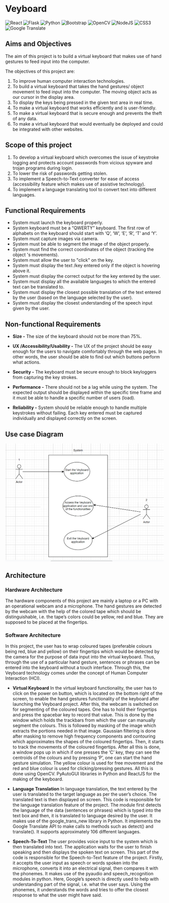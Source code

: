 # Veyboard

![React](https://img.shields.io/badge/react-%2320232a.svg?style=for-the-badge&logo=react&logoColor=%2361DAFB) ![Flask](https://img.shields.io/badge/flask-%23000.svg?style=for-the-badge&logo=flask&logoColor=white) ![Python](https://img.shields.io/badge/python-3670A0?style=for-the-badge&logo=python&logoColor=ffdd54) ![Bootstrap](https://img.shields.io/badge/bootstrap-%23563D7C.svg?style=for-the-badge&logo=bootstrap&logoColor=white) ![OpenCV](https://img.shields.io/badge/opencv-%23white.svg?style=for-the-badge&logo=opencv&logoColor=white) ![NodeJS](https://img.shields.io/badge/node.js-6DA55F?style=for-the-badge&logo=node.js&logoColor=white) ![CSS3](https://img.shields.io/badge/css3-%231572B6.svg?style=for-the-badge&logo=css3&logoColor=white) ![Google Translate](https://img.shields.io/badge/Translate-4285F4?style=for-the-badge&logo=GoogleTranslate&logoColor=white) 

## Aims and Objectives
The aim of this project is to build a virtual keyboard that makes use of hand gestures to feed input into the computer.

The objectives of this project are:
1. To improve human computer interaction technologies.
2. To build a virtual keyboard that takes the hand gestures/ object movement to feed input into the computer. The moving object acts as our cursor in the display area.
3. To display the keys being pressed in the given text area in real time.
4. To make a virtual keyboard that works efficiently and is user-friendly.
5. To make a virtual keyboard that is secure enough and prevents the theft of any data.
6. To make a virtual keyboard that would eventually be deployed and could be integrated with other websites.

## Scope of this project
1. To develop a virtual keyboard which overcomes the issue of keystroke logging and protects account passwords from vicious spyware and trojan programs during login.
2. To lower the risk of passwords getting stolen.
3. To implement a Speech-to-Text converter for ease of access (accessibility feature which makes use of assistive technology).
4. To implement a language translating tool to convert text into different languages.

## Functional Requirements
- System must launch the keyboard properly.
- System keyboard must be a “QWERTY” keyboard. The first row of alphabets on the keyboard should start with ‘Q’, ‘W’, ‘E’, ‘R’, ‘T’ and ‘Y’.
- System must capture images via camera.
- System must be able to segment the image of the object properly.
- System must find the correct coordinates of the object (tracking the object 's movements).
- System must allow the user to "click" on the key.
- System must display the text /key entered only if the object is hovering above it.
- System must display the correct output for the key entered by the user.
- System must display all the available languages to which the entered text can be translated to.
- System must display the closest possible translation of the text entered by the user (based on the language selected by the user).
- System must display the closest understanding of the speech input given by the user.

## Non-functional Requirements

- **Size -** The size of the keyboard should not be more than 75%.

- **UX /Accessibility/Usability -** The UX of the project should be easy enough for the users to navigate comfortably through the web pages. In other words, the user should be able to find out which buttons perform what actions.

- **Security -** The keyboard must be secure enough to block keyloggers from capturing the key strokes.

- **Performance -** There should not be a lag while using the system. The expected output should be displayed within the specific time frame and it must be able to handle a specific number of users (load).

- **Reliability -** System should be reliable enough to handle multiple keystrokes without failing. Each key entered must be captured individually and displayed correctly on the screen.

## Use case Diagram

![Use case diagram](usecase.png)

## Architecture

### Hardware Architecture
The hardware components of this project are mainly a laptop or a PC with an operational webcam and a microphone. The hand gestures are detected by the webcam with the help of the colored tape which should be distinguishable, i.e. the tape’s colors could be yellow, red and blue. They are supposed to be placed at the fingertips.

### Software Architecture
In this project, the user has to wrap coloured tapes (preferable colours being red, blue and yellow) on their fingertips which would be detected by the camera for the purpose of data input into the virtual keyboard. Thus, through the use of a particular hand gesture, sentences or phrases can be entered into the keyboard without a touch interface. Through this, the Veyboard technology comes under the concept of Human Computer Interaction (HCI).

- **Virtual Keyboard**
In the virtual keyboard functionality, the user has to click on the power on button, which is located on the bottom right of the screen, to enable the hand gestures functionality of the keyboard after launching the Veyboard project. After this, the webcam is switched on for segmenting of the coloured tapes. One has to hold their fingertips and press the spacebar key to record that value. This is done by the window which holds the trackbars from which the user can manually segment the colours. This is followed by masking of the image which extracts the portions needed in that image. Gaussian filtering is done after masking to remove high frequency components and contouring which approximates the shapes of the coloured fingertips. Then, it starts to track the movements of the coloured fingertips. After all this is done, a window pops up in which if one presses the ‘C’ key, they can see the centroids of the colours and by pressing ‘P’, one can start the hand gesture simulation. The yellow colour is used for free movement and the red and blue colour is used for clicking/pressing gestures.
All this is done using OpenCV. PyAutoGUI libraries in Python and ReactJS for the making of the keyboard.

- **Language Translation**
In language translation, the text entered by the user is translated to the target language as per the user’s choice. The translated text is then displayed on screen.
This code is responsible for the language translation feature of the project. The module first detects the language of the data (sentences or phrases) which is typed into the text box and then, it is translated to language desired by the user. It makes use of the google_trans_new library in Python. It implements the Google Translate API to make calls to methods such as detect() and translate().  It supports approximately 106 different languages.

- **Speech-To-Text**
The user provides voice input to the system which is then translated into text. The application waits for the user to finish speaking and then displays the spoken text on screen.
This part of the code is responsible for the Speech-to-Text feature of the project. Firstly, it accepts the user input as speech or words spoken into the microphone, converts it into an electrical signal, then compares it with the phonemes. It makes use of the pyaudio and speech_recognition modules in python. Here, Google’s speech is directly used to help with understanding part of the signal, i.e. what the user says.
Using the phonemes, it understands the words and tries to offer the closest response to what the user might have said.


